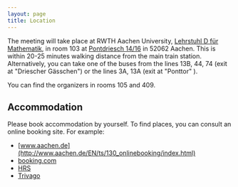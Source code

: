 ```yaml
---
layout: page
title: Location
---
```



The meeting will take place at  RWTH Aachen University, 
[Lehrstuhl D für Mathematik](http://www.math.rwth-aachen.de/),
in room 103 at 
[Pontdriesch 14/16](https://maps.google.com/maps?q=Pontdriesch+14,+Aachen,+Germany&hl=en&ll=50.778617,6.080579&spn=0.004993,0.008969&sll=37.0625,-95.677068&sspn=50.777825,73.476563&oq=pontdriesch+14+&hnear=Pontdriesch+14,+Mitte+52062+Aachen,+Germany&t=m&z=17)
in 52062 Aachen.
This is within 20-25 minutes walking distance from the main train station.
Alternatively, you can take one of the buses from the lines 13B, 44, 74 (exit at "Driescher Gässchen") or the lines 3A, 13A (exit at "Ponttor" ).

You can find the organizers in rooms 105 and 409.

## Accommodation

Please book accommodation by yourself. 
To find places, you can consult an online booking site. For example:
 
 * [www.aachen.de](http://www.aachen.de/EN/ts/130_onlinebooking/index.html)
 * [booking.com](http://www.booking.com)
 * [HRS](http://www.hrs.de)
 * [Trivago](http://www.trivago.de)


